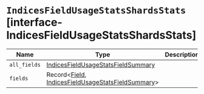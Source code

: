 # `IndicesFieldUsageStatsShardsStats` [interface-IndicesFieldUsageStatsShardsStats]

| Name | Type | Description |
| - | - | - |
| `all_fields` | [IndicesFieldUsageStatsFieldSummary](./IndicesFieldUsageStatsFieldSummary.md) | &nbsp; |
| `fields` | Record<[Field](./Field.md), [IndicesFieldUsageStatsFieldSummary](./IndicesFieldUsageStatsFieldSummary.md)> | &nbsp; |
